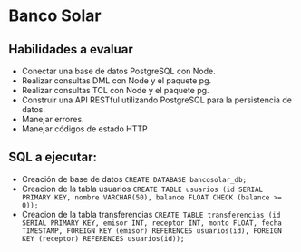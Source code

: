 # Banco Solar
## Habilidades a evaluar
- Conectar una base de datos PostgreSQL con Node.
- Realizar consultas DML con Node y el paquete pg.
- Realizar consultas TCL con Node y el paquete pg.
- Construir una API RESTful utilizando PostgreSQL para la persistencia de datos.
- Manejar errores.
- Manejar códigos de estado HTTP
## SQL a ejecutar:
- Creación de base de datos
`CREATE DATABASE bancosolar_db;`
- Creacion de la tabla usuarios
`CREATE TABLE usuarios (id SERIAL PRIMARY KEY, nombre VARCHAR(50),
balance FLOAT CHECK (balance >= 0));`
- Creacion de la tabla transferencias
`CREATE TABLE transferencias (id SERIAL PRIMARY KEY, emisor INT, receptor
INT, monto FLOAT, fecha TIMESTAMP, FOREIGN KEY (emisor) REFERENCES
usuarios(id), FOREIGN KEY (receptor) REFERENCES usuarios(id));`
